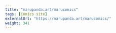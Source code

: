 ```yaml
---
title: "marupanda.art/marucomics"
tags: [Comics site]
externalUrl: "https://marupanda.art/marucomics/"
weight: 341
---
```

